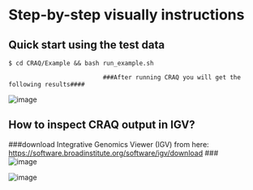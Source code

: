 # Step-by-step visually instructions  
## Quick start using the test data
```
$ cd CRAQ/Example && bash run_example.sh
```                           
                              ###After running CRAQ you will get the following results####  
![image](https://github.com/JiaoLaboratory/CRAQ/assets/65637958/390b5e32-d317-479a-9f04-7c18f63b6294)

## How to inspect CRAQ output in IGV? 
###download Integrative Genomics Viewer (IGV) from here: https://software.broadinstitute.org/software/igv/download ###   
![image](https://github.com/JiaoLaboratory/CRAQ/assets/65637958/89bfca08-7d5d-4d2a-9153-31980d6b105f)

![image](https://github.com/JiaoLaboratory/CRAQ/assets/65637958/557051d0-afe1-4a1e-9422-8eb4407c1be6)


